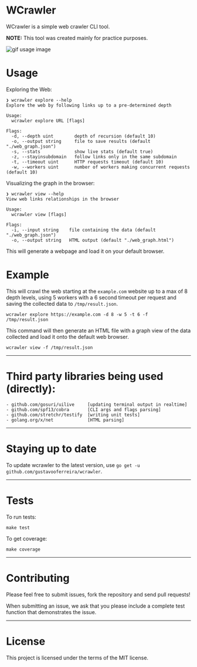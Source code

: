 # WCrawler

WCrawler is a simple web crawler CLI tool.

**NOTE:** This tool was created mainly for practice purposes.

![gif usage image](docs/images/usage.gif "Usage example")

# Usage

Exploring the Web:

```
❯ wcrawler explore --help
Explore the web by following links up to a pre-determined depth

Usage:
  wcrawler explore URL [flags]

Flags:
  -d, --depth uint        depth of recursion (default 10)
  -o, --output string     file to save results (default "./web_graph.json")
  -s, --stats             show live stats (default true)
  -z, --stayinsubdomain   follow links only in the same subdomain
  -t, --timeout uint      HTTP requests timeout (default 10)
  -w, --workers uint      number of workers making concurrent requests (default 10)
```

Visualizing the graph in the browser:

```
❯ wcrawler view --help
View web links relationships in the browser

Usage:
  wcrawler view [flags]

Flags:
  -i, --input string    file containing the data (default "./web_graph.json")
  -o, --output string   HTML output (default "./web_graph.html")
```

This will generate a webpage and load it on your default browser.

# Example

This will crawl the web starting at the `example.com` website up to a max of 8 depth levels, using 5 workers with a 6 second timeout per request and saving the collected data to `/tmp/result.json`.

```
wcrawler explore https://example.com -d 8 -w 5 -t 6 -f /tmp/result.json
```

This command will then generate an HTML file with a graph view of the data collected and load it onto the default web browser.

```
wcrawler view -f /tmp/result.json
```

---

# Third party libraries being used (directly):

```
- github.com/gosuri/uilive     [updating terminal output in realtime]
- github.com/spf13/cobra       [CLI args and flags parsing]
- github.com/stretchr/testify  [writing unit tests]
- golang.org/x/net             [HTML parsing]
```

---

# Staying up to date

To update wcrawler to the latest version, use `go get -u github.com/gustavooferreira/wcrawler`.

---

# Tests

To run tests:

```
make test
```

To get coverage:

```
make coverage
```

---

# Contributing

Please feel free to submit issues, fork the repository and send pull requests!

When submitting an issue, we ask that you please include a complete test function that demonstrates the issue.

---

# License

This project is licensed under the terms of the MIT license.
